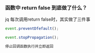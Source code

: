 ### 函数中 return false 到底做了什么？

jq 每次调用return false时，其实做了三件事
```js
event.preventDfefault();

event.stopPropagation();

停止回调函数执行并立即返回
```